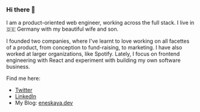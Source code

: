 ### Hi there 👋

I am a product-oriented web engineer, working across the full stack. I live in 🇩🇪 Germany with my beautiful wife and son.

I founded two companies, where I've learnt to love working on all facettes of a product, from conception to fund-raising, to marketing. I have also worked at larger organizations, like Spotify. Lately, I focus on frontend engineering with React and experiment with building my own software business.

Find me here:

- [Twitter](twitter.com/eneskaya)
- [LinkedIn](linkedin.com/u/ekaya90)
- My Blog: [eneskaya.dev](eneskaya.dev)

<!--
**eneskaya/eneskaya** is a ✨ _special_ ✨ repository because its `README.md` (this file) appears on your GitHub profile.

Here are some ideas to get you started:

- 🔭 I’m currently working on ...
- 🌱 I’m currently learning ...
- 👯 I’m looking to collaborate on ...
- 🤔 I’m looking for help with ...
- 💬 Ask me about ...
- 📫 How to reach me: ...
- 😄 Pronouns: ...
- ⚡ Fun fact: ...
-->
